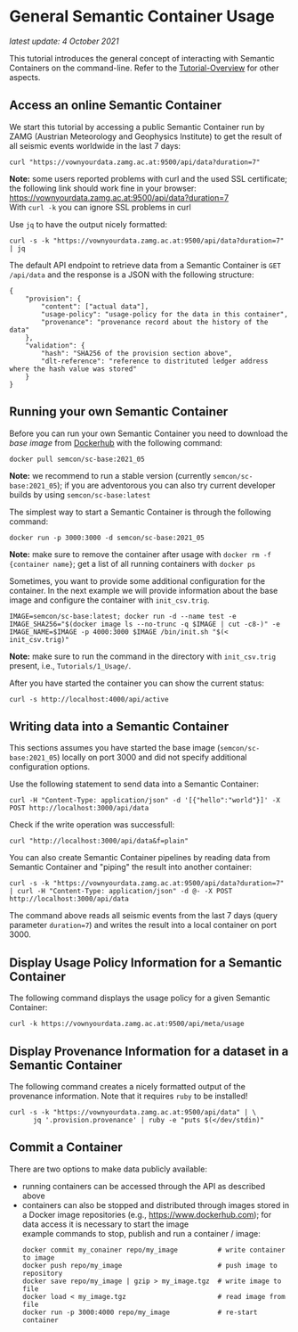 # General Semantic Container Usage

*latest update: 4 October 2021*

This tutorial introduces the general concept of interacting with Semantic Containers on the command-line. Refer to the [Tutorial-Overview](https://github.com/sem-con/Tutorials) for other aspects.

## Access an online Semantic Container  

We start this tutorial by accessing a public Semantic Container run by ZAMG (Austrian Meteorology and Geophysics Institute) to get the result of all seismic events worldwide in the last 7 days:

```console
curl "https://vownyourdata.zamg.ac.at:9500/api/data?duration=7"
```  

**Note:** some users reported problems with curl and the used SSL certificate; the following link should work fine in your browser: https://vownyourdata.zamg.ac.at:9500/api/data?duration=7    
With `curl -k` you can ignore SSL problems in curl

Use `jq` to have the output nicely formatted:

```console
curl -s -k "https://vownyourdata.zamg.ac.at:9500/api/data?duration=7" | jq
```  

The default API endpoint to retrieve data from a Semantic Container is `GET /api/data` and the response is a JSON with the following structure:  

```
{  
    "provision": {  
        "content": ["actual data"],  
        "usage-policy": "usage-policy for the data in this container",  
        "provenance": "provenance record about the history of the data"  
    },  
    "validation": {  
        "hash": "SHA256 of the provision section above",  
        "dlt-reference": "reference to distrituted ledger address where the hash value was stored"  
    }  
}
```  


## Running your own Semantic Container

Before you can run your own Semantic Container you need to download the *base image* from [Dockerhub](https://hub.docker.com/r/semcon/sc-base/) with the following command:  

```console
docker pull semcon/sc-base:2021_05
```  

**Note:** we recommend to run a stable version (currently `semcon/sc-base:2021_05`); if you are adventorous you can also try current developer builds by using `semcon/sc-base:latest`    

The simplest way to start a Semantic Container is through the following command:

```console
docker run -p 3000:3000 -d semcon/sc-base:2021_05
```  

**Note:** make sure to remove the container after usage with `docker rm -f {container name}`; get a list of all running containers with `docker ps`

Sometimes, you want to provide some additional configuration for the container. In the next example we will provide information about the base image and configure the container with `init_csv.trig`.

```console
IMAGE=semcon/sc-base:latest; docker run -d --name test -e IMAGE_SHA256="$(docker image ls --no-trunc -q $IMAGE | cut -c8-)" -e IMAGE_NAME=$IMAGE -p 4000:3000 $IMAGE /bin/init.sh "$(< init_csv.trig)"
```  

**Note:** make sure to run the command in the directory with `init_csv.trig` present, i.e., `Tutorials/1_Usage/`.

After you have started the container you can show the current status:

```console
curl -s http://localhost:4000/api/active
```

## Writing data into a Semantic Container

This sections assumes you have started the base image (`semcon/sc-base:2021_05`) locally on port 3000 and did not specify additional configuration options.

Use the following statement to send data into a Semantic Container:

```console
curl -H "Content-Type: application/json" -d '[{"hello":"world"}]' -X POST http://localhost:3000/api/data
```

Check if the write operation was successfull:  

```console
curl "http://localhost:3000/api/data&f=plain"
```

You can also create Semantic Container pipelines by reading data from Semantic Container and "piping" the result into another container:

```console
curl -s -k "https://vownyourdata.zamg.ac.at:9500/api/data?duration=7" | curl -H "Content-Type: application/json" -d @- -X POST http://localhost:3000/api/data
```  

The command above reads all seismic events from the last 7 days (query parameter `duration=7`) and writes the result into a local container on port 3000.

## Display Usage Policy Information for a Semantic Container

The following command displays the usage policy for a given Semantic Container:

```console
curl -k https://vownyourdata.zamg.ac.at:9500/api/meta/usage
```


## Display Provenance Information for a dataset in a Semantic Container

The following command creates a nicely formatted output of the provenance information. Note that it requires `ruby` to be installed!

```console
curl -s -k "https://vownyourdata.zamg.ac.at:9500/api/data" | \
      jq '.provision.provenance' | ruby -e "puts $(</dev/stdin)"
```

## Commit a Container    

There are two options to make data publicly available:    

* running containers can be accessed through the API as described above    
* containers can also be stopped and distributed through images stored in a Docker image repositories (e.g., https://www.dockerhub.com); for data access it is necessary to start the image    
    example commands to stop, publish and run a container / image:    
    ```console
    docker commit my_conainer repo/my_image          # write container to image
    docker push repo/my_image                        # push image to repository
    docker save repo/my_image | gzip > my_image.tgz  # write image to file
    docker load < my_image.tgz                       # read image from file
    docker run -p 3000:4000 repo/my_image            # re-start container
    ```
